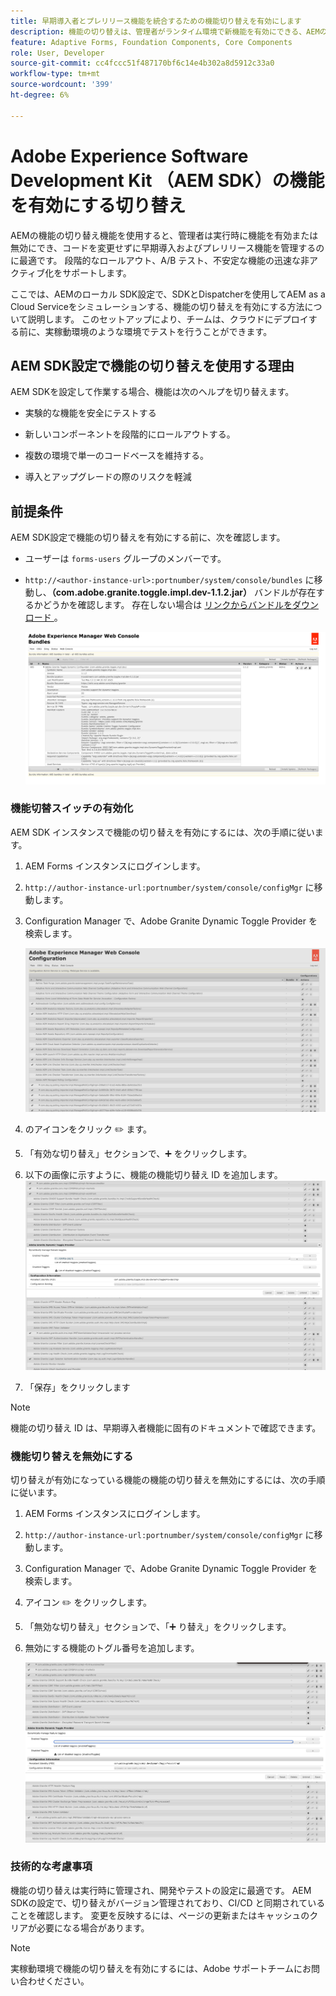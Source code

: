 ```yaml
---
title: 早期導入者とプレリリース機能を統合するための機能切り替えを有効にします
description: 機能の切り替えは、管理者がランタイム環境で新機能を有効にできる、AEMの機能です。
feature: Adaptive Forms, Foundation Components, Core Components
role: User, Developer
source-git-commit: cc4fccc51f487170bf6c14e4b302a8d5912c33a0
workflow-type: tm+mt
source-wordcount: '399'
ht-degree: 6%

---
```


# Adobe Experience Software Development Kit （AEM SDK）の機能を有効にする切り替え

AEMの機能の切り替え機能を使用すると、管理者は実行時に機能を有効または無効にでき、コードを変更せずに早期導入およびプレリリース機能を管理するのに最適です。 段階的なロールアウト、A/B テスト、不安定な機能の迅速な非アクティブ化をサポートします。

ここでは、AEMのローカル SDK設定で、SDKとDispatcherを使用してAEM as a Cloud Serviceをシミュレーションする、機能の切り替えを有効にする方法について説明します。 このセットアップにより、チームは、クラウドにデプロイする前に、実稼動環境のような環境でテストを行うことができます。

## AEM SDK設定で機能の切り替えを使用する理由

AEM SDKを設定して作業する場合、機能は次のヘルプを切り替えます。

* 実験的な機能を安全にテストする

* 新しいコンポーネントを段階的にロールアウトする。

* 複数の環境で単一のコードベースを維持する。

* 導入とアップグレードの際のリスクを軽減

## 前提条件

AEM SDK設定で機能の切り替えを有効にする前に、次を確認します。

* ユーザーは `forms-users` グループのメンバーです。

* `http://<author-instance-url>:portnumber/system/console/bundles` に移動し、**（com.adobe.granite.toggle.impl.dev-1.1.2.jar）** バンドルが存在するかどうかを確認します。 存在しない場合は [&#x200B; リンクからバンドルをダウンロード &#x200B;](https://experience.adobe.com/#/downloads/content/software-distribution/en/aem.html?package=/content/software-distribution/en/details.html/content/dam/aem/public/adobe/packages/cq650/hotfix/com.adobe.granite.toggle.impl.dev-1.1.2%20.jar)。

  ![&#x200B; 機能切り替え &#x200B;](/help/forms/assets/aem-web-console-bundle.png)

### 機能切替スイッチの有効化

AEM SDK インスタンスで機能の切り替えを有効にするには、次の手順に従います。

1. AEM Forms インスタンスにログインします。

1. `http://author-instance-url:portnumber/system/console/configMgr` に移動します。

1. Configuration Manager で、Adobe Granite Dynamic Toggle Provider を検索します。

   ![&#x200B; 機能切り替え &#x200B;](/help/forms/assets/aem-web-console-confi.png)

1. のアイコンをクリック ✏️ ます。
1. 「有効な切り替え」セクションで、➕ をクリックします。
1. 以下の画像に示すように、機能の機能切り替え ID を追加します。
   ![&#x200B; 機能切り替え &#x200B;](/help/forms/assets/feature-toggle.png)

1. 「保存」をクリックします

>[!NOTE]
>
> 機能の切り替え ID は、早期導入者機能に固有のドキュメントで確認できます。


### 機能切り替えを無効にする

切り替えが有効になっている機能の機能の切り替えを無効にするには、次の手順に従います。

1. AEM Forms インスタンスにログインします。
1. `http://author-instance-url:portnumber/system/console/configMgr` に移動します。
1. Configuration Manager で、Adobe Granite Dynamic Toggle Provider を検索します。
1. アイコン ✏️ をクリックします。
1. 「無効な切り替え」セクションで、「➕ り替え」をクリックします。
1. 無効にする機能のトグル番号を追加します。

   ![&#x200B; 機能切り替え &#x200B;](/help/forms/assets/disable-toggle-feature.png)

### 技術的な考慮事項

機能の切り替えは実行時に管理され、開発やテストの設定に最適です。 AEM SDKの設定で、切り替えがバージョン管理されており、CI/CD と同期されていることを確認します。 変更を反映するには、ページの更新またはキャッシュのクリアが必要になる場合があります。

>[!NOTE]
>
> 実稼動環境で機能の切り替えを有効にするには、Adobe サポートチームにお問い合わせください。

